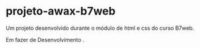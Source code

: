 # projeto-awax-b7web
Um projeto desenvolvido durante o módulo de html e css do curso B7web.

Em fazer de Desenvolvimento .
